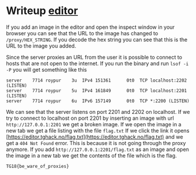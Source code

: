 # Writeup [editor](web/image-proxy)
If you add an image in the editor and open the inspect window in your
browser you can see that the URL to the image has changed to `/proxy/HEX_STRING`.
If you decode the hex string you can see that this is the URL to the image you added.

Since the server proxies an URL from the user it is possible to connect to hosts
that are not open to the internet. If you run the binary and run `lsof -i -P`
you will get something like this

```
server    7714 roypur    3u  IPv4 151361      0t0  TCP localhost:2202 (LISTEN)
server    7714 roypur    5u  IPv4 161849      0t0  TCP localhost:2201 (LISTEN)
server    7714 roypur    6u  IPv6 157149      0t0  TCP *:2200 (LISTEN)
```

We can see that the server listens on port 2201 and 2202 on localhost.
If we try to connect to localhost on port 2201 by inserting an
image with url `http://127.0.0.1:2201` we get a broken image.
If we open the image in a new tab we get a file listing with the file `flag.txt`
If we click the link it opens [https://editor.tghack.no/flag.txt](https://editor.tghack.no/flag.txt)
and we get a `404 Not Found` error. This is because it is not going through the proxy anymore.
If you add `http://127.0.0.1:2201/flag.txt` as an image and open the image in a new tab we
get the contents of the file which is the flag.

`TG18{be_ware_of_proxies}`
